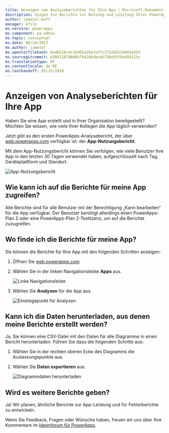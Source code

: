 ```yaml
---
title: Anzeigen von Analyseberichten für Ihre App | Microsoft-Dokumentation
description: Zeigen Sie Berichte zur Nutzung und Leistung Ihrer PowerApps-Apps an.
author: jamesol-msft
manager: kfile
ms.service: powerapps
ms.component: pa-admin
ms.topic: conceptual
ms.date: 08/29/2017
ms.author: jamesol
ms.openlocfilehash: ba4b518cdc1b965a26a7e3fc3722dd23d601e693
ms.sourcegitcommit: b3b6118790d6b7b4285dbcb5736e55f6e450125c
ms.translationtype: HT
ms.contentlocale: de-DE
ms.lasthandoff: 05/15/2018
---
```

# <a name="view-analytics-reports-for-your-app"></a>Anzeigen von Analyseberichten für Ihre App
Haben Sie eine App erstellt und in Ihrer Organisation bereitgestellt?  Möchten Sie wissen, wie viele Ihrer Kollegen die App täglich verwenden?

Jetzt gibt es den ersten PowerApps-Analysebericht, der über [web.powerapps.com](https://web.powerapps.com) verfügbar ist: der **App-Nutzungsbericht**.

Mit dem App-Nutzungsbericht können Sie verfolgen, wie viele Benutzer Ihre App in den letzten 30 Tagen verwendet haben, aufgeschlüsselt nach Tag, Geräteplattform und Standort.

![App-Nutzungsbericht](./media/app-analytics/analytics.png)

## <a name="how-do-i-get-access-to-my-apps-reports"></a>Wie kann ich auf die Berichte für meine App zugreifen?
Alle Berichte sind für alle Benutzer mit der Berechtigung „Kann bearbeiten“ für die App verfügbar. Der Benutzer benötigt allerdings einen PowerApps-Plan 2 oder eine PowerApps-Plan 2-Testlizenz, um auf die Berichte zuzugreifen.

## <a name="where-do-i-find-my-apps-reports"></a>Wo finde ich die Berichte für meine App?
Sie können die Berichte für Ihre App mit den folgenden Schritten anzeigen:

1. Öffnen Sie [web.powerapps.com](https://web.powerapps.com).
2. Wählen Sie in der linken Navigationsleiste **Apps** aus.
   
    ![Linke Navigationsleiste](./media/app-analytics/left-nav.png)
3. Wählen Sie **Analysen** für die App aus.
   
    ![Einstiegspunkt für Analysen](./media/app-analytics/analytics-entry-point.png)

## <a name="can-i-download-the-data-behind-my-reports"></a>Kann ich die Daten herunterladen, aus denen meine Berichte erstellt werden?
Ja, Sie können eine CSV-Datei mit den Daten für alle Diagramme in einen Bericht herunterladen. Führen Sie dazu die folgenden Schritte aus:

1. Wählen Sie in der rechten oberen Ecke des Diagramms die Auslassungspunkte aus.
2. Wählen Sie **Daten exportieren** aus.
   
    ![Diagrammdaten herunterladen](./media/app-analytics/analytics-download.png)

## <a name="are-there-going-to-be-any-other-reports"></a>Wird es weitere Berichte geben?
Ja! Wir planen, ähnliche Berichte zur App-Leistung und für Fehlerberichte zu entwickeln.

Wenn Sie Feedback, Fragen oder Wünsche haben, freuen wir uns über Ihre Kommentare im [Ideenforum für PowerApps](https://powerusers.microsoft.com/t5/PowerApps-Ideas/idb-p/PowerAppsIdeas).

